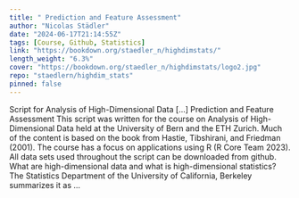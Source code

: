 ```yaml
---
title: " Prediction and Feature Assessment"
author: "Nicolas Städler"
date: "2024-06-17T21:14:55Z"
tags: [Course, Github, Statistics]
link: "https://bookdown.org/staedler_n/highdimstats/"
length_weight: "6.3%"
cover: "https://bookdown.org/staedler_n/highdimstats/logo2.jpg"
repo: "staedlern/highdim_stats"
pinned: false
---
```


Script for Analysis of High-Dimensional Data [...] Prediction and Feature Assessment This script was written for the course on Analysis of High-Dimensional Data held at the University of Bern and the ETH Zurich. Much of the content is based on the book from Hastie, Tibshirani, and Friedman (2001). The course has a focus on applications using R (R Core Team 2023). All data sets used throughout the script can be downloaded from github. What are high-dimensional data and what is high-dimensional statistics? The Statistics Department of the University of California, Berkeley summarizes it as ...
